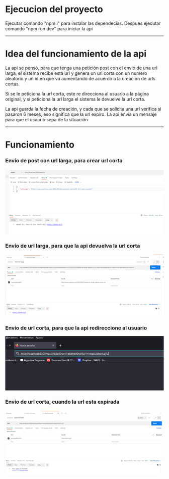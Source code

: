 # Ejecucion del proyecto

Ejecutar comando "npm i" para instalar las dependecias. Despues ejecutar comando "npm run dev" para iniciar la api

***

# Idea del funcionamiento de la api
La api se pensó, para que tenga una petición post con el envió de una url larga, el sistema recibe esta url y genera un url corta con un numero aleatorio y un id en que va aumentando de acuerdo a la creación de urls cortas.

Si se le peticiona la url corta, este re direcciona al usuario a la página original, y si peticiona la url larga el sistema le devuelve la url corta.

La api guarda la fecha de creación, y cada que se solicita una url verifica si pasaron 6 meses, eso significa que la url expiro. La api envía un mensaje para que el usuario sepa de la situación

***

# Funcionamiento

### Envio de post con url larga, para crear url corta
![imagen_post](https://github.com/salvipablo/ShipNow/blob/main/ejercicio_4/capturas_readme/post.png)

### Envio de url larga, para que la api devuelva la url corta
![imagen_post](https://github.com/salvipablo/ShipNow/blob/main/ejercicio_4/capturas_readme/envio_url_larga.png)

### Envio de url corta, para que la api redireccione al usuario
![imagen_post](https://github.com/salvipablo/ShipNow/blob/main/ejercicio_4/capturas_readme/Envio_url_corta.png)

### Envio de url corta, cuando la url esta expirada
![imagen_post](https://github.com/salvipablo/ShipNow/blob/main/ejercicio_4/capturas_readme/envio_url_corta_expired.png)
